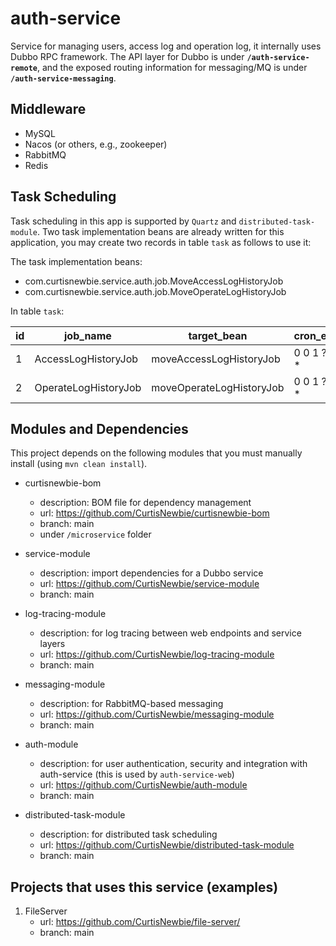# auth-service

Service for managing users, access log and operation log, it internally uses Dubbo RPC framework. The API layer for Dubbo is under **`/auth-service-remote`**, and the exposed routing information for messaging/MQ is under **`/auth-service-messaging`**.

## Middleware

- MySQL
- Nacos (or others, e.g., zookeeper)
- RabbitMQ
- Redis

## Task Scheduling  

Task scheduling in this app is supported by `Quartz` and `distributed-task-module`. Two task implementation beans are already written for this application, you may create two records in table `task` as follows to use it: 

The task implementation beans: 

- com.curtisnewbie.service.auth.job.MoveAccessLogHistoryJob
- com.curtisnewbie.service.auth.job.MoveOperateLogHistoryJob

In table `task`:

|id |job_name      |target_bean |cron_expr    |app_group   |enabled|concurrent_enabled|
|---|--------------|------------|-------------|------------|-------|------------------|
|1  |AccessLogHistoryJob |moveAccessLogHistoryJob |0 0 1 ? * *|auth-service|1     |0 |
|2  |OperateLogHistoryJob|moveOperateLogHistoryJob|0 0 1 ? * *|auth-service|1     |0|

## Modules and Dependencies

This project depends on the following modules that you must manually install (using `mvn clean install`).

- curtisnewbie-bom
    - description: BOM file for dependency management
    - url: https://github.com/CurtisNewbie/curtisnewbie-bom
    - branch: main
    - under `/microservice` folder

- service-module
    - description: import dependencies for a Dubbo service
    - url: https://github.com/CurtisNewbie/service-module
    - branch: main

- log-tracing-module
    - description: for log tracing between web endpoints and service layers
    - url: https://github.com/CurtisNewbie/log-tracing-module
    - branch: main

- messaging-module
    - description: for RabbitMQ-based messaging 
    - url: https://github.com/CurtisNewbie/messaging-module
    - branch: main

- auth-module
    - description: for user authentication, security and integration with auth-service (this is used by `auth-service-web`) 
    - url: https://github.com/CurtisNewbie/auth-module
    - branch: main 

- distributed-task-module
    - description: for distributed task scheduling
    - url: https://github.com/CurtisNewbie/distributed-task-module
    - branch: main

## Projects that uses this service (examples)

1. FileServer
    - url: https://github.com/CurtisNewbie/file-server/
    - branch: main 
